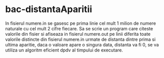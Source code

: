 # bac-distantaAparitii
In fisierul numere.in se gasesc pe prima linie cel mult 1 milion de numere naturale cu cel mult 2 cifre fiecare. Sa se scrie un program care citeste valorile din fisier si afiseaza in fisierul numere.out pe linii diferita toate valorile distincte din fisierul numere.in urmate de distanta dintre prima si ultima aparitie, daca o valoare apare o singura data, distanta va fi 0, se va utiliza un algoritm eficient dpdv al timpului de executare.
